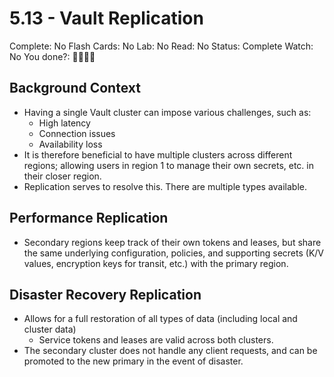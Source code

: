 # 5.13 - Vault Replication

Complete: No
Flash Cards: No
Lab: No
Read: No
Status: Complete
Watch: No
You done?: 🌚🌚🌚🌚

## Background Context

- Having a single Vault cluster can impose various challenges, such as:
    - High latency
    - Connection issues
    - Availability loss
- It is therefore beneficial to have multiple clusters across different regions; allowing users in region 1 to manage their own secrets, etc. in their closer region.
- Replication serves to resolve this. There are multiple types available.

## Performance Replication

- Secondary regions keep track of their own tokens and leases, but share the same underlying configuration, policies, and supporting secrets (K/V values, encryption keys for transit, etc.) with the primary region.

## Disaster Recovery Replication

- Allows for a full restoration of all types of data (including local and cluster data)
    - Service tokens and leases are valid across both clusters.
- The secondary cluster does not handle any client requests, and can be promoted to the new primary in the event of disaster.